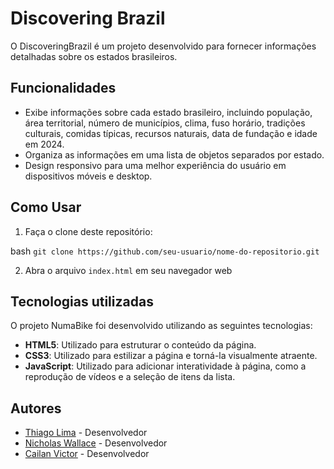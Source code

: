 # Discovering Brazil

O DiscoveringBrazil é um projeto desenvolvido para fornecer informações detalhadas sobre os estados brasileiros.

## Funcionalidades

- Exibe informações sobre cada estado brasileiro, incluindo população, área territorial, número de municípios, clima, fuso horário, tradições culturais, comidas típicas, recursos naturais, data de fundação e idade em 2024.
- Organiza as informações em uma lista de objetos separados por estado.
- Design responsivo para uma melhor experiência do usuário em dispositivos móveis e desktop.

## Como Usar

1. Faça o clone deste repositório:

bash
```git clone https://github.com/seu-usuario/nome-do-repositorio.git```

2. Abra o arquivo ```index.html``` em seu navegador web

## Tecnologias utilizadas

O projeto NumaBike foi desenvolvido utilizando as seguintes tecnologias:

- **HTML5**: Utilizado para estruturar o conteúdo da página.
- **CSS3**: Utilizado para estilizar a página e torná-la visualmente atraente.
- **JavaScript**: Utilizado para adicionar interatividade à página, como a reprodução de vídeos e a seleção de itens da lista.

## Autores

- [Thiago Lima](https://github.com/Thlimass) - Desenvolvedor
- [Nicholas Wallace](https://github.com/NWallacess) - Desenvolvedor
- [Cailan Victor](https://github.com/ryukendo1522) - Desenvolvedor

